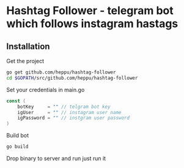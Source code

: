 # Hashtag Follower - telegram bot which follows instagram hastags

## Installation

Get the project

```sh
go get github.com/heppu/hashtag-follower
cd $GOPATH/src/github.com/heppu/hashtag-follower
```

Set your credentials in main.go

```go
const (
    botKey     = "" // telgram bot key
    igUser     = "" // instagram user name
    igPassword = "" // instgram user password
)
```

Build bot

```sh
go build
```

Drop binary to server and run just run it
